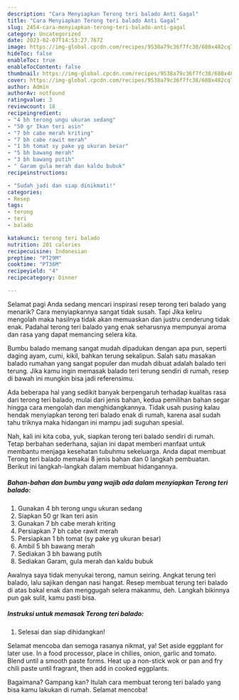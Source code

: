 ```yaml
---
description: "Cara Menyiapkan Terong teri balado Anti Gagal"
title: "Cara Menyiapkan Terong teri balado Anti Gagal"
slug: 2454-cara-menyiapkan-terong-teri-balado-anti-gagal
category: Uncategorized
date: 2023-02-07T14:53:27.767Z
image: https://img-global.cpcdn.com/recipes/9538a79c36f7fc38/680x482cq70/terong-teri-balado-foto-resep-utama.jpg
hideToc: false
enableToc: true
enableTocContent: false
thumbnail: https://img-global.cpcdn.com/recipes/9538a79c36f7fc38/680x482cq70/terong-teri-balado-foto-resep-utama.jpg
cover: https://img-global.cpcdn.com/recipes/9538a79c36f7fc38/680x482cq70/terong-teri-balado-foto-resep-utama.jpg
author: Admin
authorAv: notfound
ratingvalue: 3
reviewcount: 18
recipeingredient:
- "4 bh terong ungu ukuran sedang"
- "50 gr Ikan teri asin"
- "7 bh cabe merah kriting"
- "7 bh cabe rawit merah"
- "1 bh tomat sy pake yg ukuran besar"
- "5 bh bawang merah"
- "3 bh bawang putih"
- " Garam gula merah dan kaldu bubuk"
recipeinstructions:

- "Sudah jadi dan siap dinikmati!"
categories:
- Resep
tags:
- terong
- teri
- balado

katakunci: terong teri balado 
nutrition: 201 calories
recipecuisine: Indonesian
preptime: "PT29M"
cooktime: "PT36M"
recipeyield: "4"
recipecategory: Dinner

---
```



Selamat pagi Anda sedang mencari inspirasi resep terong teri balado yang menarik? Cara menyiapkannya sangat tidak susah. Tapi Jika keliru mengolah maka hasilnya tidak akan memuaskan dan justru cenderung tidak enak. Padahal terong teri balado yang enak seharusnya mempunyai aroma dan rasa yang dapat memancing selera kita.


Bumbu balado memang sangat mudah dipadukan dengan apa pun, seperti daging ayam, cumi, kikil, bahkan terung sekalipun. Salah satu masakan balado rumahan yang sangat populer dan mudah dibuat adalah balado teri terung. Jika kamu ingin memasak balado teri terung sendiri di rumah, resep di bawah ini mungkin bisa jadi referensimu.

Ada beberapa hal yang sedikit banyak berpengaruh terhadap kualitas rasa dari terong teri balado, mulai dari jenis bahan, kedua pemilihan bahan segar hingga cara mengolah dan menghidangkannya. Tidak usah pusing kalau hendak menyiapkan terong teri balado enak di rumah, karena asal sudah tahu triknya maka hidangan ini mampu jadi suguhan spesial.


Nah, kali ini kita coba, yuk, siapkan terong teri balado sendiri di rumah. Tetap berbahan sederhana, sajian ini dapat memberi manfaat untuk membantu menjaga kesehatan tubuhmu sekeluarga. Anda dapat membuat Terong teri balado memakai 8 jenis bahan dan 0 langkah pembuatan. Berikut ini langkah-langkah dalam membuat hidangannya.

<!--inarticleads1-->

##### Bahan-bahan dan bumbu yang wajib ada dalam menyiapkan Terong teri balado:

1. Gunakan 4 bh terong ungu ukuran sedang
1. Siapkan 50 gr Ikan teri asin
1. Gunakan 7 bh cabe merah kriting
1. Persiapkan 7 bh cabe rawit merah
1. Persiapkan 1 bh tomat (sy pake yg ukuran besar)
1. Ambil 5 bh bawang merah
1. Sediakan 3 bh bawang putih
1. Sediakan  Garam, gula merah dan kaldu bubuk


Awalnya saya tidak menyukai terong, namun seiring. Angkat terung teri balado, lalu sajikan dengan nasi hangat. Resep membuat terung teri balado di atas bakal enak dan menggugah selera makanmu, deh. Langkah bikinnya pun gak sulit, kamu pasti bisa. 

<!--inarticleads2-->

##### Instruksi untuk memasak Terong teri balado:


1. Selesai dan siap dihidangkan!

Selamat mencoba dan semoga rasanya nikmat, ya! Set aside eggplant for later use. In a food processor, place in chilies, onion, garlic and tomato. Blend until a smooth paste forms. Heat up a non-stick wok or pan and fry chili paste until fragrant, then add in cooked eggplants. 

Bagaimana? Gampang kan? Itulah cara membuat terong teri balado yang bisa kamu lakukan di rumah. Selamat mencoba!
